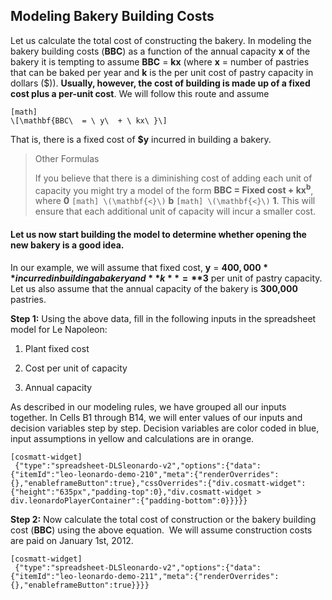 ## Modeling Bakery Building Costs

Let us calculate the total cost of constructing the bakery. In modeling the bakery building costs (**BBC**) as a function of the annual capacity **x** of the bakery it is tempting to assume **BBC** = **kx** (where **x** = number of pastries that can be baked per year and **k** is the per unit cost of pastry capacity in dollars ($)). **Usually, however, the cost of building is made up of a fixed cost plus a per-unit cost**. We will follow this route and assume


```
[math]
\[\mathbf{BBC\  = \ y\  + \ kx\ }\]
```

That is, there is a fixed cost of **$y** incurred in building a bakery.

> Other Formulas
> 
> If you believe that there is a diminishing cost of adding each unit of capacity you might try a model of the form **BBC = Fixed cost + kx<sup>b</sup>**, where **0** 
> `
> [math]
> \(\mathbf{<}\)
> `
>  **b** 
> `
> [math]
> \(\mathbf{<}\)
> `
>  **1**. This will ensure that each additional unit of capacity will incur a smaller cost.

#### Let us now start building the model to determine whether opening the new bakery is a good idea. 

In our example, we will assume that fixed cost, **y** = **$400,000** incurred in building a bakery and **k** = **$3** per unit of pastry capacity. Let us also assume that the annual capacity of the bakery is **300,000** pastries.

**Step 1:** Using the above data, fill in the following inputs in the spreadsheet model for Le Napoleon:

1.  Plant fixed cost

2.  Cost per unit of capacity

3.  Annual capacity

As described in our modeling rules, we have grouped all our inputs together. In Cells B1 through B14, we will enter values of our inputs and decision variables step by step. Decision variables are color coded in blue, input assumptions in yellow and calculations are in orange.

```
[cosmatt-widget]
 {"type":"spreadsheet-DLSleonardo-v2","options":{"data":{"itemId":"leo-leonardo-demo-210","meta":{"renderOverrides":{},"enableframeButton":true},"cssOverrides":{"div.cosmatt-widget":{"height":"635px","padding-top":0},"div.cosmatt-widget > div.leonardoPlayerContainer":{"padding-bottom":0}}}}} 
```

**Step 2:** Now calculate the total cost of construction or the bakery building cost (**BBC**) using the above equation.  We will assume construction costs are paid on January 1st, 2012.

```
[cosmatt-widget]
 {"type":"spreadsheet-DLSleonardo-v2","options":{"data":{"itemId":"leo-leonardo-demo-211","meta":{"renderOverrides":{},"enableframeButton":true}}}} 
```

